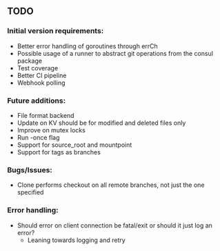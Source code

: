 ## TODO

### Initial version requirements:
* Better error handling of goroutines through errCh
* Possible usage of a runner to abstract git operations from the consul package
* Test coverage
* Better CI pipeline
* Webhook polling

### Future additions:
* File format backend
* Update on KV should be for modified and deleted files only
* Improve on mutex locks
* Run -once flag
* Support for source_root and mountpoint
* Support for tags as branches

### Bugs/Issues:
* Clone performs checkout on all remote branches, not just the one specified

### Error handling:
* Should error on client connection be fatal/exit or should it just log an error?
  * Leaning towards logging and retry
